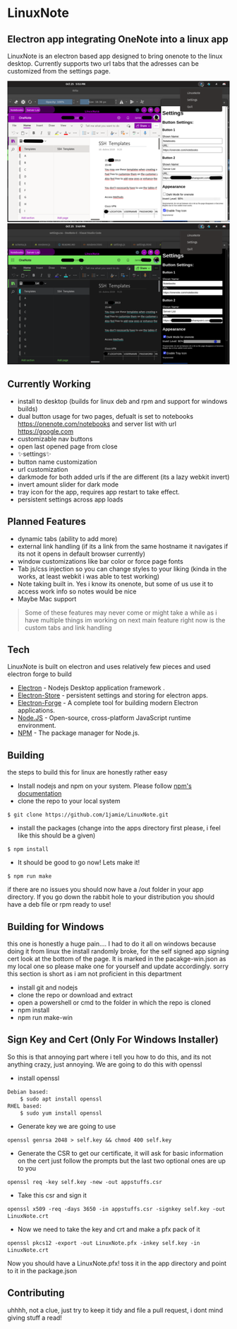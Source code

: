 # LinuxNote
## Electron app integrating OneNote into a linux app


LinuxNote is an electron based app designed to bring onenote to the linux desktop. Currently supports two url tabs that the adresses can be customized from the settings page. 

![image of app](https://github.com/1Jamie/linuxnote/blob/main/LinuxNote-0.png?raw=true)
![image of app dark](https://github.com/1Jamie/linuxnote/blob/main/LinuxNote-0-dark.png?raw=true)

## Currently Working

- install to desktop (builds for linux deb and rpm and support for windows builds)
- dual button usage for two pages, defualt is set to notebooks https://onenote.com/notebooks and server list with url https://google.com
- customizable nav buttons
- open last opened page from close
- ✨settings✨
- button name customization
- url customization
- darkmode for both added urls if the are different (its a lazy webkit invert)
- invert amount slider for dark mode
- tray icon for the app, requires app restart to take effect.
- persistent settings across app loads

## Planned Features

- dynamic tabs (ability to add more)
- external link handling (if its a link from the same hostname it navigates if its not it opens in default browser currently)
- window customizations like bar color or force page fonts
- Tab js/css injection so you can change styles to your liking (kinda in the works, at least webkit i was able to test working)
- Note taking built in. Yes i know its onenote, but some of us use it to access work info so notes would be nice
- Maybe Mac support

> Some of these features may never come or might take
> a while as i have multiple things im working on
> next main feature right now is the custom tabs and link handling

## Tech

LinuxNote is built on electron and uses relatively few pieces and used electron forge to build

- [Electron](https://www.npmjs.com/package/electron) - Nodejs Desktop application framework .
- [Electron-Store](https://www.npmjs.com/package/electron-store) - persistent settings and storing for electron apps.
- [Electron-Forge](https://npmjs.com/package/electron-forge) - A complete tool for building modern Electron applications.
- [Node.JS](https://nodejs.org/en/) - Open-source, cross-platform JavaScript runtime environment.
- [NPM](https://npmjs.com) - The package manager for Node.js. 


## Building
the steps to build this for linux are honestly rather easy
- Install nodejs and npm on your system. Please follow [npm's documentation](https://docs.npmjs.com/downloading-and-installing-node-js-and-npm)
- clone the repo to your local system 
```
$ git clone https://github.com/1jamie/LinuxNote.git
```
- install the packages (change into the apps directory first please, i feel like this should be a given)
```
$ npm install
```
- It should be good to go now! Lets make it!
```
$ npm run make
```
if there are no issues you should now have a /out folder in your app directory. If you go down the rabbit hole to your distribution you should have a deb file or rpm ready to use!

## Building for Windows
this one is honestly a huge pain....  I had to do it all on windows because doing it from linux the install randomly broke, for the self signed app signing cert look at the bottom of the page. It is marked in the pacakge-win.json as my local one so please make one for yourself and update accordingly.
sorry this section is short as i am not proficient in this department

- install git and nodejs
- clone the repo or download and extract
- open a powershell or cmd to the folder in which the repo is cloned
- npm install
- npm run make-win

## Sign Key and Cert (Only For Windows Installer)

So this is that annoying part where i tell you how to do this, and its not anything crazy, just annoying. We are going to do this with openssl
- install openssl
```
Debian based:
    $ sudo apt install openssl
RHEL based:
    $ sudo yum install openssl
```
- Generate key we are going to use
```
openssl genrsa 2048 > self.key && chmod 400 self.key
```
- Generate the CSR to get our certificate, it will ask for basic information on the cert just follow the prompts but the last two optional ones are up to you
```
openssl req -key self.key -new -out appstuffs.csr
```
- Take this csr and sign it
```
openssl x509 -req -days 3650 -in appstuffs.csr -signkey self.key -out LinuxNote.crt
```
- Now we need to take the key and crt and make a pfx pack of it
```
openssl pkcs12 -export -out LinuxNote.pfx -inkey self.key -in LinuxNote.crt
```
Now you should have a LinuxNote.pfx! toss it in the app directory and point to it in the package.json

## Contributing
uhhhh, not a clue, just try to keep it tidy and file a pull request, i dont mind giving stuff a read!

